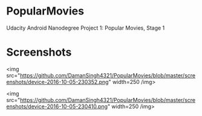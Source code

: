 # PopularMovies
Udacity Android Nanodegree Project 1: Popular Movies, Stage 1

# Screenshots
<img src="https://github.com/DamanSingh4321/PopularMovies/blob/master/screenshots/device-2016-10-05-230352.png" width=250 /img>

<img src="https://github.com/DamanSingh4321/PopularMovies/blob/master/screenshots/device-2016-10-05-230410.png" width=250 /img>
